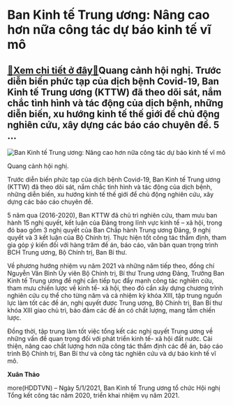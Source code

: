 Ban Kinh tế Trung ương: Nâng cao hơn nữa công tác dự báo kinh tế vĩ mô
======================================================================

[:gift:Xem chi tiết ở đây:gift:](https://hddtvn.com/ban-kinh-te-trung-uong-nang-cao-hon-nua-cong-tac-du-bao-kinh-te-vi-mo/)Quang cảnh hội nghị. Trước diễn biến phức tạp của dịch bệnh Covid-19, Ban Kinh tế Trung ương (KTTW) đã theo dõi sát, nắm chắc tình hình và tác động của dịch bệnh, những diễn biến, xu hướng kinh tế thế giới để chủ động nghiên cứu, xây dựng các báo cáo chuyên đề. 5 …
-------------------------------------------------------------------------------------------------------------------------------------------------------------------------------------------------------------------------------------------------------------------------





![Ban Kinh tế Trung ương: Nâng cao hơn nữa công tác dự báo kinh tế vĩ mô](https://hddtvn.com/wp-content/uploads/2021/01/3513_ChY_tYa.jpg "Ban Kinh tế Trung ương: Nâng cao hơn nữa công tác dự báo kinh tế vĩ mô")


Quang cảnh hội nghị.



Trước diễn biến phức tạp của dịch bệnh Covid-19, Ban Kinh tế Trung ương (KTTW) đã theo dõi sát, nắm chắc tình hình và tác động của dịch bệnh, những diễn biến, xu hướng kinh tế thế giới để chủ động nghiên cứu, xây dựng các báo cáo chuyên đề.


5 năm qua (2016-2020), Ban KTTW đã chủ trì nghiên cứu, tham mưu ban hành 15 nghị quyết, kết luận của Đảng trong lĩnh vực kinh tế – xã hội, trong đó bao gồm 3 nghị quyết của Ban Chấp hành Trung ương Đảng, 9 nghị quyết và 3 kết luận của Bộ Chính trị. Thực hiện tốt công tác thẩm định, tham gia góp ý kiến đối với hàng trăm đề án, báo cáo, văn bản quan trọng trình BCH Trung ương, Bộ Chính trị, Ban Bí thư.


Về phương hướng nhiệm vụ năm 2021 và những năm tiếp theo, đồng chí Nguyễn Văn Bình Ủy viên Bộ Chính trị, Bí thư Trung ương Đảng, Trưởng Ban Kinh tế Trung ương đề nghị cần tiếp tục đẩy mạnh công tác nghiên cứu, tham mưu chiến lược về kinh tế- xã hội, theo đó cần xây dựng chương trình nghiên cứu cụ thể cho từng năm và cả nhiệm kỳ khóa XIII, tập trung nguồn lực làm tốt các đề án, nghị quyết được Trung ương, Bộ Chính trị, Ban Bí thư khóa XIII giao chủ trì, bảo đảm các đề án có chất lượng, mang tầm chiến lược.


Đồng thời, tập trung làm tốt việc tổng kết các nghị quyết Trung ương về những vấn đề quan trọng đối với phát triển kinh tế- xã hội đất nước. Cải thiện, nâng cao chất lượng hơn nữa công tác thẩm định các đề án, báo cáo trình Bộ Chính trị, Ban Bí thư và công tác nghiên cứu và dự báo kinh tế vĩ mô.




**Xuân Thảo**



more(HDDTVN) – Ngày 5/1/2021, Ban Kinh tế Trung ương tổ chức Hội nghị Tổng kết công tác năm 2020, triển khai nhiệm vụ năm 2021.

